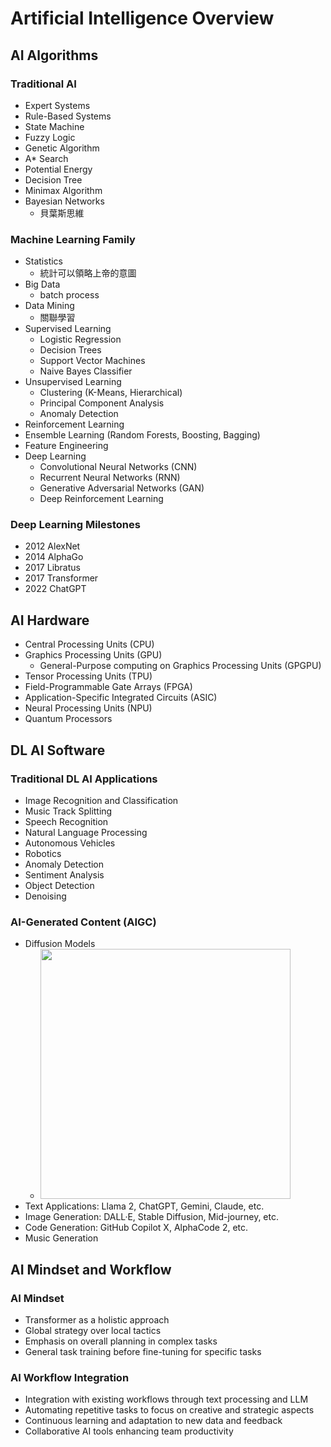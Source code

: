 
# Artificial Intelligence Overview

## AI Algorithms

### Traditional AI
- Expert Systems
- Rule-Based Systems
- State Machine
- Fuzzy Logic
- Genetic Algorithm
- A* Search
- Potential Energy
- Decision Tree
- Minimax Algorithm
- Bayesian Networks
  * 貝葉斯思維

### Machine Learning Family
- Statistics
  * 統計可以領略上帝的意圖
- Big Data
  * batch process
- Data Mining
  * 關聯學習
- Supervised Learning
  - Logistic Regression
  - Decision Trees
  - Support Vector Machines
  - Naive Bayes Classifier
- Unsupervised Learning
  - Clustering (K-Means, Hierarchical)
  - Principal Component Analysis
  - Anomaly Detection
- Reinforcement Learning
- Ensemble Learning (Random Forests, Boosting, Bagging)
- Feature Engineering
- Deep Learning
  - Convolutional Neural Networks (CNN)
  - Recurrent Neural Networks (RNN)
  - Generative Adversarial Networks (GAN)
  - Deep Reinforcement Learning

### Deep Learning Milestones
- 2012 AlexNet
- 2014 AlphaGo
- 2017 Libratus
- 2017 Transformer
- 2022 ChatGPT

## AI Hardware
- Central Processing Units (CPU)
- Graphics Processing Units (GPU)
  - General-Purpose computing on Graphics Processing Units (GPGPU)
- Tensor Processing Units (TPU)
- Field-Programmable Gate Arrays (FPGA)
- Application-Specific Integrated Circuits (ASIC)
- Neural Processing Units (NPU)
- Quantum Processors

## DL AI Software

### Traditional DL AI Applications
- Image Recognition and Classification
- Music Track Splitting
- Speech Recognition
- Natural Language Processing
- Autonomous Vehicles
- Robotics
- Anomaly Detection
- Sentiment Analysis
- Object Detection
- Denoising

### AI-Generated Content (AIGC)
- Diffusion Models
  * <img src="https://weaviate.io/assets/images/noise-2089f5ebbddaee0f9524b5d5ff875d16.gif" height="400">  
- Text Applications: Llama 2, ChatGPT, Gemini, Claude, etc.
- Image Generation: DALL·E, Stable Diffusion, Mid-journey, etc.
- Code Generation: GitHub Copilot X, AlphaCode 2, etc.
- Music Generation

## AI Mindset and Workflow

### AI Mindset
- Transformer as a holistic approach
- Global strategy over local tactics
- Emphasis on overall planning in complex tasks
- General task training before fine-tuning for specific tasks

### AI Workflow Integration
- Integration with existing workflows through text processing and LLM
- Automating repetitive tasks to focus on creative and strategic aspects
- Continuous learning and adaptation to new data and feedback
- Collaborative AI tools enhancing team productivity
